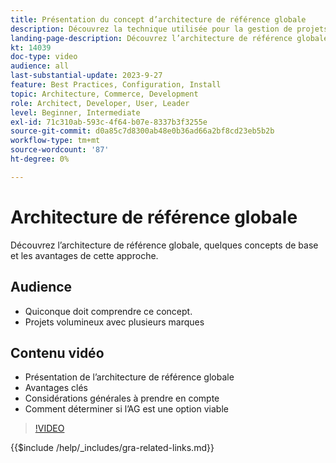 ```yaml
---
title: Présentation du concept d’architecture de référence globale
description: Découvrez la technique utilisée pour la gestion de projets commerciaux complexes appelée architecture de référence globale
landing-page-description: Découvrez l’architecture de référence globale et son utilisation avec Adobe Commerce
kt: 14039
doc-type: video
audience: all
last-substantial-update: 2023-9-27
feature: Best Practices, Configuration, Install
topic: Architecture, Commerce, Development
role: Architect, Developer, User, Leader
level: Beginner, Intermediate
exl-id: 71c310ab-593c-4f64-b07e-8337b3f3255e
source-git-commit: d0a85c7d8300ab48e0b36ad66a2bf8cd23eb5b2b
workflow-type: tm+mt
source-wordcount: '87'
ht-degree: 0%

---
```


# Architecture de référence globale

Découvrez l’architecture de référence globale, quelques concepts de base et les avantages de cette approche.

## Audience

* Quiconque doit comprendre ce concept.
* Projets volumineux avec plusieurs marques

## Contenu vidéo

* Présentation de l’architecture de référence globale
* Avantages clés
* Considérations générales à prendre en compte
* Comment déterminer si l’AG est une option viable

>[!VIDEO](https://video.tv.adobe.com/v/3424597?learn=on)

{{$include /help/_includes/gra-related-links.md}}
